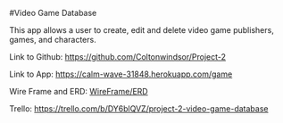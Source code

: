 #Video Game Database

This app allows a user to create, edit and delete video game publishers, games, and characters.

Link to Github: https://github.com/Coltonwindsor/Project-2

Link to App: https://calm-wave-31848.herokuapp.com/game

Wire Frame and ERD: [WireFrame/ERD](https://i.imgur.com/mqGIur1.jpg)

Trello: https://trello.com/b/DY6blQVZ/project-2-video-game-database
